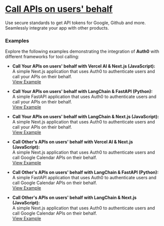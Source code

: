 # [Call APIs on users' behalf](https://auth0.com/ai/docs/call-others-apis-on-users-behalf)

Use secure standards to get API tokens for Google, Github and more. Seamlessly integrate your app with other products.

### Examples

Explore the following examples demonstrating the integration of **Auth0** with different frameworks for tool calling:

- **Call Your APIs on users' behalf with Vercel AI & Next.js (JavaScript):**  
   A simple Next.js application that uses Auth0 to authenticate users and call your APIs on their behalf.  
   [View Example](https://github.com/auth0-samples/auth0-ai-samples/tree/main/call-apis-on-users-behalf/your-api/vercel-ai-next-js)

- **Call Your APIs on users' behalf with LangChain & FastAPI (Python):**  
   A simple FastAPI application that uses Auth0 to authenticate users and call your APIs on their behalf.  
   [View Example](https://github.com/auth0-samples/auth0-ai-samples/tree/main/call-apis-on-users-behalf/your-api/langchain-fastapi-py)

- **Call Your APIs on users' behalf with LangChain & Next.js (JavaScript):**  
   A simple Next.js application that uses Auth0 to authenticate users and call your APIs on their behalf.  
   [View Example](https://github.com/auth0-samples/auth0-ai-samples/tree/main/call-apis-on-users-behalf/your-api/langchain-next-js)

- **Call Other's APIs on users' behalf with Vercel AI & Next.js (JavaScript):**  
   A simple Next.js application that uses Auth0 to authenticate users and call Google Calendar APIs on their behalf.  
   [View Example](https://github.com/auth0-samples/auth0-ai-samples/tree/main/call-apis-on-users-behalf/others-api/vercel-ai-next-js)

- **Call Other's APIs on users' behalf with LangChain & FastAPI (Python):**  
   A simple FastAPI application that uses Auth0 to authenticate users and call Google Calendar APIs on their behalf.  
   [View Example](https://github.com/auth0-samples/auth0-ai-samples/tree/main/call-apis-on-users-behalf/others-api/langchain-fastapi-py)

- **Call Other's APIs on users' behalf with LangChain & Next.js (JavaScript):**  
   A simple Next.js application that uses Auth0 to authenticate users and call Google Calendar APIs on their behalf.  
   [View Example](https://github.com/auth0-samples/auth0-ai-samples/tree/main/call-apis-on-users-behalf/others-api/langchain-next-js)
